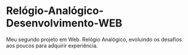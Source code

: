 # Relógio-Analógico-Desenvolvimento-WEB
Meu segundo projeto em Web.
Relógio Analógico, evoluindo os desafios aos poucos para adquirir experiência.
